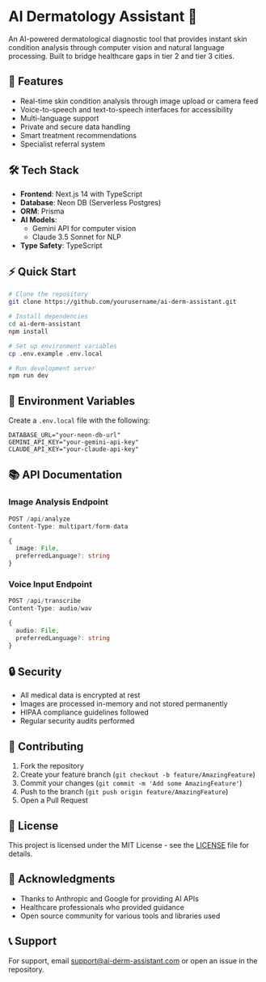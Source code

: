 # AI Dermatology Assistant 🏥

An AI-powered dermatological diagnostic tool that provides instant skin condition analysis through computer vision and natural language processing. Built to bridge healthcare gaps in tier 2 and tier 3 cities.

## 🚀 Features

- Real-time skin condition analysis through image upload or camera feed
- Voice-to-speech and text-to-speech interfaces for accessibility  
- Multi-language support
- Private and secure data handling
- Smart treatment recommendations
- Specialist referral system

## 🛠️ Tech Stack

- **Frontend**: Next.js 14 with TypeScript
- **Database**: Neon DB (Serverless Postgres)
- **ORM**: Prisma
- **AI Models**: 
  - Gemini API for computer vision
  - Claude 3.5 Sonnet for NLP
- **Type Safety**: TypeScript

## ⚡ Quick Start

```bash
# Clone the repository
git clone https://github.com/yourusername/ai-derm-assistant.git

# Install dependencies
cd ai-derm-assistant
npm install

# Set up environment variables
cp .env.example .env.local

# Run development server
npm run dev
```

## 🔑 Environment Variables

Create a `.env.local` file with the following:

```env
DATABASE_URL="your-neon-db-url"
GEMINI_API_KEY="your-gemini-api-key"
CLAUDE_API_KEY="your-claude-api-key"
```

## 📚 API Documentation

### Image Analysis Endpoint
```typescript
POST /api/analyze
Content-Type: multipart/form-data

{
  image: File,
  preferredLanguage?: string
}
```

### Voice Input Endpoint
```typescript
POST /api/transcribe
Content-Type: audio/wav

{
  audio: File,
  preferredLanguage?: string
}
```

## 🔒 Security

- All medical data is encrypted at rest
- Images are processed in-memory and not stored permanently
- HIPAA compliance guidelines followed
- Regular security audits performed

## 🤝 Contributing

1. Fork the repository
2. Create your feature branch (`git checkout -b feature/AmazingFeature`)
3. Commit your changes (`git commit -m 'Add some AmazingFeature'`)
4. Push to the branch (`git push origin feature/AmazingFeature`)
5. Open a Pull Request

## 📝 License

This project is licensed under the MIT License - see the [LICENSE](LICENSE) file for details.

## 🙏 Acknowledgments

- Thanks to Anthropic and Google for providing AI APIs
- Healthcare professionals who provided guidance
- Open source community for various tools and libraries used

## 📞 Support

For support, email support@ai-derm-assistant.com or open an issue in the repository.
